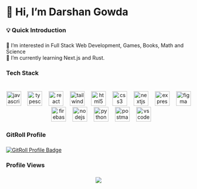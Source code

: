 <h1 align="left">👋 Hi, I’m Darshan Gowda</h1>

###

<h3 align="left">💡 Quick Introduction</h3>

###

<p align="left">👀 I’m interested in Full Stack Web Development, Games, Books, Math and Science<br>🌱 I’m currently learning Next.js and Rust.


###

<h3 align="left">Tech Stack</h3>

###

<br clear="both">

<div align="center">
  <img src="https://cdn.jsdelivr.net/gh/devicons/devicon/icons/javascript/javascript-original.svg" height="40" alt="javascript logo"  />
  <img width="10" />
  <img src="https://cdn.jsdelivr.net/gh/devicons/devicon/icons/typescript/typescript-original.svg" height="40" alt="typescript logo"  />
  <img width="10" />
  <img src="https://skillicons.dev/icons?i=react" height="40" alt="react logo"  />
  <img width="10" />
  <img src="https://cdn.jsdelivr.net/gh/devicons/devicon/icons/tailwindcss/tailwindcss-original-wordmark.svg" height="40" alt="tailwindcss logo"  />
  <img width="10" />
  <img src="https://cdn.jsdelivr.net/gh/devicons/devicon/icons/html5/html5-original.svg" height="40" alt="html5 logo"  />
  <img width="10" />
  <img src="https://cdn.jsdelivr.net/gh/devicons/devicon/icons/css3/css3-original.svg" height="40" alt="css3 logo"  />
  <img width="10" />
  <img src="https://cdn.jsdelivr.net/gh/devicons/devicon/icons/nextjs/nextjs-original.svg" height="40" alt="nextjs logo"  />
  <img width="10" />
  <img src="https://skillicons.dev/icons?i=express" height="40" alt="express logo"  />
  <img width="10" />
  <img src="https://skillicons.dev/icons?i=figma" height="40" alt="figma logo"  />
  <img width="10" />
  <img src="https://skillicons.dev/icons?i=firebase" height="40" alt="firebase logo"  />
  <img width="10" />
  <img src="https://skillicons.dev/icons?i=nodejs" height="40" alt="nodejs logo"  />
  <img width="10" />
  <img src="https://skillicons.dev/icons?i=py" height="40" alt="python logo"  />
  <img width="10" />
  <img src="https://skillicons.dev/icons?i=postman" height="40" alt="postman logo"  />
  <img width="10" />
  <img src="https://skillicons.dev/icons?i=vscode" height="40" alt="vscode logo"  />
</div>

###

<h3 align="left">GitRoll Profile</h3>

###

<a href="https://gitroll.io/profile/sm2tbAf5QkDvYcQ2dKh6x" target="_blank"><img src="https://gitroll.io/api/badges/profiles/v1/sm2tbAf5QkDvYcQ2dKh6x" alt="GitRoll Profile Badge"/></a>

###

<h3 align="left">Profile Views</h3>

###

<div align="center">
  <img src="https://profile-counter.glitch.me/darshansrc/count.svg?"  />
</div>
